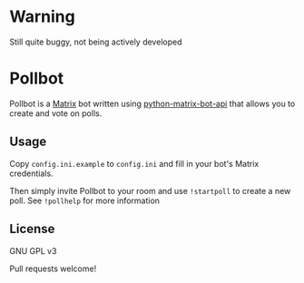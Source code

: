 Warning
=======
Still quite buggy, not being actively developed


Pollbot
=======
Pollbot is a [Matrix](https://matrix.org) bot written using [python-matrix-bot-api](https://github.com/python-matrix-bot-api) that allows you to create and vote on polls.

Usage
-----
Copy `config.ini.example` to `config.ini` and fill in your bot's Matrix credentials.

Then simply invite Pollbot to your room and use `!startpoll` to create a new poll.
See `!pollhelp` for more information

License
-------
GNU GPL v3

Pull requests welcome!
